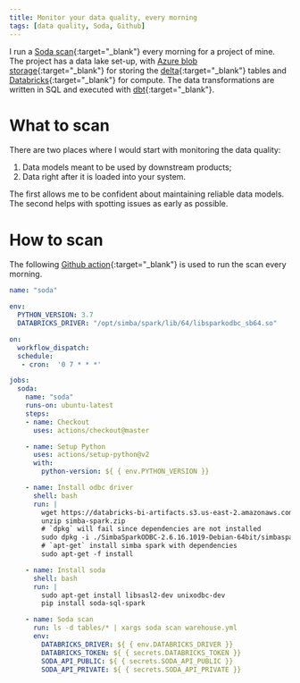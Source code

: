 ```yaml
---
title: Monitor your data quality, every morning
tags: [data quality, Soda, Github]
---
```


I run a [Soda scan](https://docs.soda.io/soda/scan.html){:target="_blank"} every morning
for a project of mine. The project has a data lake set-up, with
[Azure blob storage](https://azure.microsoft.com/en-us/services/storage/blobs/){:target="_blank"}
for storing the [delta](https://delta.io/){:target="_blank"} tables and
[Databricks](https://databricks.com/){:target="_blank"} for compute. The data transformations are
written in SQL and executed with [dbt](https://www.getdbt.com/){:target="_blank"}.

# What to scan

There are two places where I would start with monitoring the data quality:
1. Data models meant to be used by downstream products;
2. Data right after it is loaded into your system.

The first allows me to be confident about maintaining reliable data models. The
second helps with spotting issues as early as possible.

# How to scan

The following [Github action](https://github.com/features/actions){:target="_blank"}
is used to run the scan every morning.

``` yml
name: "soda"

env:
  PYTHON_VERSION: 3.7
  DATABRICKS_DRIVER: "/opt/simba/spark/lib/64/libsparkodbc_sb64.so"

on:
  workflow_dispatch:
  schedule:
   - cron:  '0 7 * * *'

jobs:
  soda:
    name: "soda"
    runs-on: ubuntu-latest
    steps:
    - name: Checkout
      uses: actions/checkout@master

    - name: Setup Python
      uses: actions/setup-python@v2
      with:
        python-version: ${ { env.PYTHON_VERSION }}

    - name: Install odbc driver
      shell: bash
      run: |
        wget https://databricks-bi-artifacts.s3.us-east-2.amazonaws.com/simbaspark-drivers/odbc/2.6.16/SimbaSparkODBC-2.6.16.1019-Debian-64bit.zip -O simba-spark.zip
        unzip simba-spark.zip
        # `dpkg` will fail since dependencies are not installed
        sudo dpkg -i ./SimbaSparkODBC-2.6.16.1019-Debian-64bit/simbaspark_2.6.16.1019-2_amd64.deb || true
        # `apt-get` install simba spark with dependencies
        sudo apt-get -f install

    - name: Install soda
      shell: bash
      run: |
        sudo apt-get install libsasl2-dev unixodbc-dev
        pip install soda-sql-spark

    - name: Soda scan
      run: ls -d tables/* | xargs soda scan warehouse.yml
      env:
        DATABRICKS_DRIVER: ${ { env.DATABRICKS_DRIVER }}
        DATABRICKS_TOKEN: ${ { secrets.DATABRICKS_TOKEN }}
        SODA_API_PUBLIC: ${ { secrets.SODA_API_PUBLIC }}
        SODA_API_PRIVATE: ${ { secrets.SODA_API_PRIVATE }}
```

